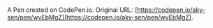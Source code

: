 # 

A Pen created on CodePen.io. Original URL: [https://codepen.io/aky-sen/pen/wvEbMgZ](https://codepen.io/aky-sen/pen/wvEbMgZ).

